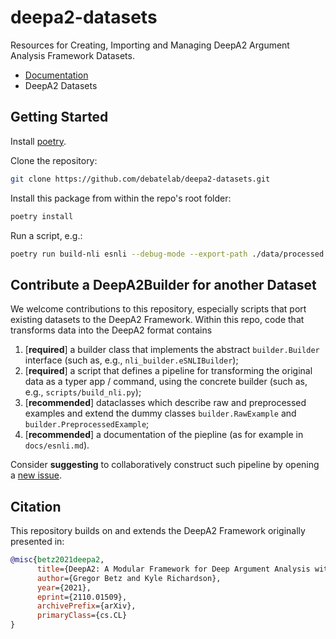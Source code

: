 # deepa2-datasets

Resources for Creating, Importing and Managing DeepA2 Argument Analysis Framework Datasets.

* [Documentation](docs/)
* DeepA2 Datasets

## Getting Started

Install [poetry](https://python-poetry.org/docs/#installation). 

Clone the repository:
```bash
git clone https://github.com/debatelab/deepa2-datasets.git
```

Install this package from within the repo's root folder:
```bash
poetry install
```

Run a script, e.g.:
```bash
poetry run build-nli esnli --debug-mode --export-path ./data/processed
```

## Contribute a DeepA2Builder for another Dataset

We welcome contributions to this repository, especially scripts that port existing datasets to the DeepA2 Framework. Within this repo, code that transforms data into the DeepA2 format contains

1. [**required**] a builder class that implements the abstract `builder.Builder` interface (such as, e.g., `nli_builder.eSNLIBuilder`);
2. [**required**] a script that defines a pipeline for transforming the original data as a typer app / command, using the concrete builder (such as, e.g., `scripts/build_nli.py`);
3. [**recommended**] dataclasses which describe raw and preprocessed examples and extend the dummy classes `builder.RawExample` and `builder.PreprocessedExample`;
4. [**recommended**] a documentation of the piepline (as for example in `docs/esnli.md`).

Consider **suggesting** to collaboratively construct such pipeline by opening a [new issue](./issues).

## Citation

This repository builds on and extends the DeepA2 Framework originally presented in:

```bibtex
@misc{betz2021deepa2,
      title={DeepA2: A Modular Framework for Deep Argument Analysis with Pretrained Neural Text2Text Language Models}, 
      author={Gregor Betz and Kyle Richardson},
      year={2021},
      eprint={2110.01509},
      archivePrefix={arXiv},
      primaryClass={cs.CL}
}
```